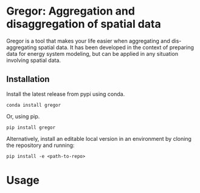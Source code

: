 # Gregor: Aggregation and disaggregation of spatial data

Gregor is a tool that makes your life easier when aggregating and dis-aggregating spatial data. It has been developed in the context of preparing data for energy system modeling, but can be applied in any situation involving spatial data.

## Installation

Install the latest release from pypi using conda.

    conda install gregor

Or, using pip.

    pip install gregor

Alternatively, install an editable local version in an environment by cloning the repository and running:

    pip install -e <path-to-repo>

# Usage

